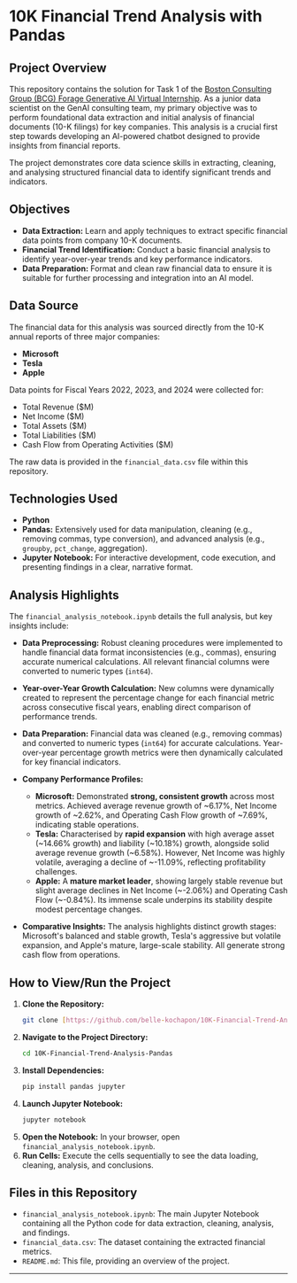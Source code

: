 # 10K Financial Trend Analysis with Pandas

## Project Overview

This repository contains the solution for Task 1 of the [Boston Consulting Group (BCG) Forage Generative AI Virtual Internship](https://www.theforage.com/simulations/bcg/gen-ai-anlo). As a junior data scientist on the GenAI consulting team, my primary objective was to perform foundational data extraction and initial analysis of financial documents (10-K filings) for key companies. This analysis is a crucial first step towards developing an AI-powered chatbot designed to provide insights from financial reports.

The project demonstrates core data science skills in extracting, cleaning, and analysing structured financial data to identify significant trends and indicators.

## Objectives

* **Data Extraction:** Learn and apply techniques to extract specific financial data points from company 10-K documents.
* **Financial Trend Identification:** Conduct a basic financial analysis to identify year-over-year trends and key performance indicators.
* **Data Preparation:** Format and clean raw financial data to ensure it is suitable for further processing and integration into an AI model.

## Data Source

The financial data for this analysis was sourced directly from the 10-K annual reports of three major companies:
* **Microsoft**
* **Tesla**
* **Apple**

Data points for Fiscal Years 2022, 2023, and 2024 were collected for:
* Total Revenue ($M)
* Net Income ($M)
* Total Assets ($M)
* Total Liabilities ($M)
* Cash Flow from Operating Activities ($M)

The raw data is provided in the `financial_data.csv` file within this repository.

## Technologies Used

* **Python**
* **Pandas:** Extensively used for data manipulation, cleaning (e.g., removing commas, type conversion), and advanced analysis (e.g., `groupby`, `pct_change`, aggregation).
* **Jupyter Notebook:** For interactive development, code execution, and presenting findings in a clear, narrative format.

## Analysis Highlights

The `financial_analysis_notebook.ipynb` details the full analysis, but key insights include:

* **Data Preprocessing:** Robust cleaning procedures were implemented to handle financial data format inconsistencies (e.g., commas), ensuring accurate numerical calculations. All relevant financial columns were converted to numeric types (`int64`).
* **Year-over-Year Growth Calculation:** New columns were dynamically created to represent the percentage change for each financial metric across consecutive fiscal years, enabling direct comparison of performance trends.
* **Data Preparation:** Financial data was cleaned (e.g., removing commas) and converted to numeric types (`int64`) for accurate calculations. Year-over-year percentage growth metrics were then dynamically calculated for key financial indicators.
* **Company Performance Profiles:**
    * **Microsoft:** Demonstrated **strong, consistent growth** across most metrics. Achieved average revenue growth of ~6.17%, Net Income growth of ~2.62%, and Operating Cash Flow growth of ~7.69%, indicating stable operations.
    * **Tesla:** Characterised by **rapid expansion** with high average asset (~14.66% growth) and liability (~10.18%) growth, alongside solid average revenue growth (~6.58%). However, Net Income was highly volatile, averaging a decline of ~-11.09%, reflecting profitability challenges.
    * **Apple:** A **mature market leader**, showing largely stable revenue but slight average declines in Net Income (~-2.06%) and Operating Cash Flow (~-0.84%). Its immense scale underpins its stability despite modest percentage changes.

* **Comparative Insights:** The analysis highlights distinct growth stages: Microsoft's balanced and stable growth, Tesla's aggressive but volatile expansion, and Apple's mature, large-scale stability. All generate strong cash flow from operations.
## How to View/Run the Project

1.  **Clone the Repository:**
    ```bash
    git clone [https://github.com/belle-kochapon/10K-Financial-Trend-Analysis-Pandas.git](https://github.com/belle-kochapon/10K-Financial-Trend-Analysis-Pandas.git)
    ```
2.  **Navigate to the Project Directory:**
    ```bash
    cd 10K-Financial-Trend-Analysis-Pandas
    ```
3.  **Install Dependencies:**
    ```bash
    pip install pandas jupyter
    ```
4.  **Launch Jupyter Notebook:**
    ```bash
    jupyter notebook
    ```
5.  **Open the Notebook:** In your browser, open `financial_analysis_notebook.ipynb`.
6.  **Run Cells:** Execute the cells sequentially to see the data loading, cleaning, analysis, and conclusions.

## Files in this Repository

* `financial_analysis_notebook.ipynb`: The main Jupyter Notebook containing all the Python code for data extraction, cleaning, analysis, and findings.
* `financial_data.csv`: The dataset containing the extracted financial metrics.
* `README.md`: This file, providing an overview of the project.

---
